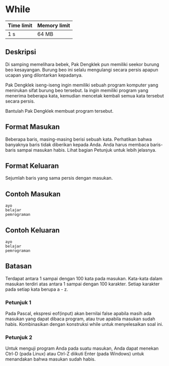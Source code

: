 # While

Time limit | Memory limit
---------- | ------------
1 s | 64 MB

## Deskripsi
Di samping memelihara bebek, Pak Dengklek pun memiliki seekor burung beo kesayangan. Burung beo ini selalu mengulangi secara persis apapun ucapan yang dilontarkan kepadanya.

Pak Dengklek iseng-iseng ingin memiliki sebuah program komputer yang menirukan sifat burung beo tersebut. Ia ingin memiliki program yang menerima beberapa kata, kemudian mencetak kembali semua kata tersebut secara persis.

Bantulah Pak Dengklek membuat program tersebut.

## Format Masukan
Beberapa baris, masing-masing berisi sebuah kata. Perhatikan bahwa banyaknya baris tidak diberikan kepada Anda. Anda harus membaca baris-baris sampai masukan habis. Lihat bagian Petunjuk untuk lebih jelasnya.

## Format Keluaran
Sejumlah baris yang sama persis dengan masukan.

## Contoh Masukan
    ayo
    belajar
    pemrograman
## Contoh Keluaran
    ayo
    belajar
    pemrograman

## Batasan
Terdapat antara 1 sampai dengan 100 kata pada masukan.
Kata-kata dalam masukan terdiri atas antara 1 sampai dengan 100 karakter.
Setiap karakter pada setiap kata berupa a - z.

### Petunjuk 1
Pada Pascal, ekspresi eof(input) akan bernilai false apabila masih ada masukan yang dapat dibaca program, atau true apabila masukan sudah habis. Kombinasikan dengan konstruksi while untuk menyelesaikan soal ini.

### Petunjuk 2
Untuk menguji program Anda pada suatu masukan, Anda dapat menekan Ctrl-D (pada Linux) atau Ctrl-Z diikuti Enter (pada Windows) untuk menandakan bahwa masukan sudah habis.